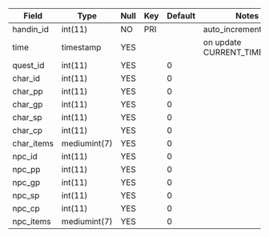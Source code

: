 **Field**|**Type**|**Null**|**Key**|**Default**|**Notes**
-----|-----|-----|-----|-----|-----
handin\_id|int(11)|NO|PRI| |auto\_increment
time|timestamp|YES| | |on update CURRENT\_TIMESTAMP
quest\_id|int(11)|YES| |0| 
char\_id|int(11)|YES| |0| 
char\_pp|int(11)|YES| |0| 
char\_gp|int(11)|YES| |0| 
char\_sp|int(11)|YES| |0| 
char\_cp|int(11)|YES| |0| 
char\_items|mediumint(7)|YES| |0| 
npc\_id|int(11)|YES| |0| 
npc\_pp|int(11)|YES| |0| 
npc\_gp|int(11)|YES| |0| 
npc\_sp|int(11)|YES| |0| 
npc\_cp|int(11)|YES| |0| 
npc\_items|mediumint(7)|YES| |0| 